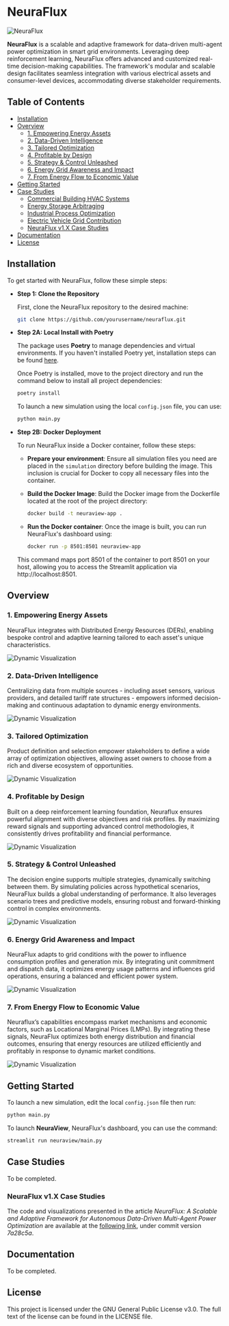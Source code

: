 # NeuraFlux

![NeuraFlux](./images/NeuraFlux_main.png)

**NeuraFlux** is a scalable and adaptive framework for data-driven multi-agent power optimization in smart grid environments. Leveraging deep reinforcement learning, NeuraFlux offers advanced and customized real-time decision-making capabilities. The framework's modular and scalable design facilitates seamless integration with various electrical assets and consumer-level devices, accommodating diverse stakeholder requirements.

## Table of Contents
- [Installation](#installation)
- [Overview](#overview)
  - [1. Empowering Energy Assets](#empowering-energy-assets)
  - [2. Data-Driven Intelligence](#data-driven-intelligence)
  - [3. Tailored Optimization](#tailored-optimization)
  - [4. Profitable by Design](#profitable-by-design)
  - [5. Strategy & Control Unleashed](#strategy--control-unleashed)
  - [6. Energy Grid Awareness and Impact](#energy-grid-awareness-and-impact)
  - [7. From Energy Flow to Economic Value](#from-energy-flow-to-economic-value)
- [Getting Started](#getting-started)
- [Case Studies](#case-studies)
  - [Commercial Building HVAC Systems](#commercial-building-hvac-systems)
  - [Energy Storage Arbitraging](#energy-storage-arbitraging)
  - [Industrial Process Optimization](#industrial-process-optimization)
  - [Electric Vehicle Grid Contribution](#electric-vehicle-grid-contribution)
  - [NeuraFlux v1.X Case Studies](#neuraflux-v1x-case-studies)
- [Documentation](#documentation)
- [License](#license)

## Installation

To get started with NeuraFlux, follow these simple steps:

- **Step 1: Clone the Repository**

  First, clone the NeuraFlux repository to the desired machine:

    ```bash
    git clone https://github.com/yourusername/neuraflux.git
    ```

- **Step 2A: Local Install with Poetry**

  The package uses **Poetry** to manage dependencies and virtual environments. If you haven't installed Poetry yet, installation steps can be found [here](https://python-poetry.org/docs/).

  Once Poetry is installed, move to the project directory and run the command below to install all project dependencies:

    ```bash
    poetry install
    ```

  To launch a new simulation using the local ```config.json``` file, you can use:

    ```bash
    python main.py
    ```  

- **Step 2B: Docker Deployment**

    To run NeuraFlux inside a Docker container, follow these steps:

    - **Prepare your environment**: Ensure all simulation files you need are placed in the ```simulation``` directory before building the image. This inclusion is crucial for Docker to copy all necessary files into the container.
    - **Build the Docker Image**: Build the Docker image from the Dockerfile located at the root of the project directory:

      ```bash
      docker build -t neuraview-app .
      ```

    - **Run the Docker container**: Once the image is built, you can run NeuraFlux's dashboard using:

      ```bash
      docker run -p 8501:8501 neuraview-app
      ```

    This command maps port 8501 of the container to port 8501 on your host, allowing you to access the Streamlit application via http://localhost:8501.

    

## Overview

### 1. Empowering Energy Assets

NeuraFlux integrates with Distributed Energy Resources (DERs), enabling bespoke control and adaptive learning tailored to each asset's unique characteristics.

![Dynamic Visualization](./images/1_energy_assets.png)

### 2. Data-Driven Intelligence
Centralizing data from multiple sources - including asset sensors, various providers, and detailed tariff rate structures - empowers informed decision-making and continuous adaptation to dynamic energy environments.

![Dynamic Visualization](./images/2_data_driven_intelligence.png)

### 3. Tailored Optimization
Product definition and selection empower stakeholders to define a wide array of optimization objectives, allowing asset owners to choose from a rich and diverse ecosystem of opportunities.

![Dynamic Visualization](./images/3_product_selection.png)

### 4. Profitable by Design
Built on a deep reinforcement learning foundation, Neuraflux ensures powerful alignment with diverse objectives and risk profiles. By maximizing reward signals and supporting advanced control methodologies, it consistently drives profitability and financial performance.

![Dynamic Visualization](./images/4_profitability.png)

### 5. Strategy & Control Unleashed
The decision engine supports multiple strategies, dynamically switching between them. By simulating policies across hypothetical scenarios, NeuraFlux builds a global understanding of performance. It also leverages scenario trees and predictive models, ensuring robust and forward-thinking control in complex environments.

![Dynamic Visualization](./images/7_decision_engine.png)

### 6. Energy Grid Awareness and Impact
NeuraFlux adapts to grid conditions with the power to influence consumption profiles and generation mix. By integrating unit commitment and dispatch data, it optimizes energy usage patterns and influences grid operations, ensuring a balanced and efficient power system.

![Dynamic Visualization](./images/8_energy_grid.png)

### 7. From Energy Flow to Economic Value
Neuraflux’s capabilities encompass market mechanisms and economic factors, such as Locational Marginal Prices (LMPs). By integrating these signals, NeuraFlux optimizes both energy distribution and financial outcomes, ensuring that energy resources are utilized efficiently and profitably in response to dynamic market conditions.

![Dynamic Visualization](./images/9_grid_economics.png)

## Getting Started

To launch a new simulation, edit the local ```config.json``` file then run:

  ```bash
  python main.py
  ```

To launch **NeuraView**, NeuraFlux's dashboard, you can use the command:

  ```bash
  streamlit run neuraview/main.py
  ```

## Case Studies

To be completed.

### NeuraFlux v1.X Case Studies

The code and visualizations presented in the article *NeuraFlux: A Scalable and Adaptive Framework for Autonomous Data-Driven Multi-Agent Power Optimization* are available at the [following link](https://github.com/YsaelDesage/NeuraFlux), under commit version *7a28c5a*.

## Documentation

To be completed.

## License

This project is licensed under the GNU General Public License v3.0. The full text of the license can be found in the LICENSE file.